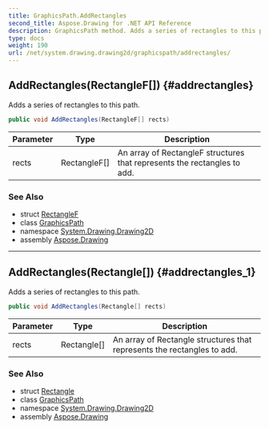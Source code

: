 ```yaml
---
title: GraphicsPath.AddRectangles
second_title: Aspose.Drawing for .NET API Reference
description: GraphicsPath method. Adds a series of rectangles to this path
type: docs
weight: 190
url: /net/system.drawing.drawing2d/graphicspath/addrectangles/
---
```

## AddRectangles(RectangleF[]) {#addrectangles}

Adds a series of rectangles to this path.

```csharp
public void AddRectangles(RectangleF[] rects)
```

| Parameter | Type | Description |
| --- | --- | --- |
| rects | RectangleF[] | An array of RectangleF structures that represents the rectangles to add. |

### See Also

* struct [RectangleF](../../../system.drawing/rectanglef/)
* class [GraphicsPath](../)
* namespace [System.Drawing.Drawing2D](../../graphicspath/)
* assembly [Aspose.Drawing](../../../)

---

## AddRectangles(Rectangle[]) {#addrectangles_1}

Adds a series of rectangles to this path.

```csharp
public void AddRectangles(Rectangle[] rects)
```

| Parameter | Type | Description |
| --- | --- | --- |
| rects | Rectangle[] | An array of Rectangle structures that represents the rectangles to add. |

### See Also

* struct [Rectangle](../../../system.drawing/rectangle/)
* class [GraphicsPath](../)
* namespace [System.Drawing.Drawing2D](../../graphicspath/)
* assembly [Aspose.Drawing](../../../)


